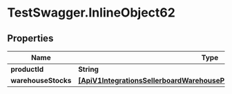 # TestSwagger.InlineObject62

## Properties

Name | Type | Description | Notes
------------ | ------------- | ------------- | -------------
**productId** | **String** |  | 
**warehouseStocks** | [**[ApiV1IntegrationsSellerboardWarehouseProductsLinkSkuWarehouseStocks]**](ApiV1IntegrationsSellerboardWarehouseProductsLinkSkuWarehouseStocks.md) |  | 


